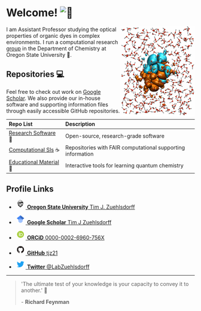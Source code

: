 # Welcome! <picture> <source srcset="https://fonts.gstatic.com/s/e/notoemoji/latest/1f44b/512.webp" type="image/webp"> <img src="https://fonts.gstatic.com/s/e/notoemoji/latest/1f44b/512.gif" alt="👋" width="32" height="32"> </picture>

<img align="right" src='https://github.com/tjz21/tjz21/blob/main/alizarin.png' width = "200" height = "241">

I am Assistant Professor studying the optical properties of organic dyes in complex environments. I run a computational research [group](https://timzuehlsdorff.com/) in the Department of Chemistry at Oregon State University 🌳.

## Repositories 💻

Feel free to check out work on [Google Scholar](https://scholar.google.co.uk/citations?user=qVWUOL4AAAAJ&hl=en). We also provide our in-house software and supporting information files through easily accessible GitHub repositories.

|      Repo List                                     | Description                          |
| :------------------------------------------------- | :----------------------------------- |
| [Research Software](https://github.com/stars/tjz21/lists/research-software) 🔬 | Open-source, research-grade software |
| [Computational SIs](https://github.com/stars/tjz21/lists/computational-sis) ☕ | Repositories with FAIR computational supporting information |
| [Educational Material](https://github.com/stars/tjz21/lists/educational-material) 🍏 | Interactive tools for learning quantum chemistry | 

## Profile Links

* <a href="https://science.oregonstate.edu/directory/tim-joachim-zuehlsdorff"> <img alt="OSU Logo" class="icon" src="OSU_logo.png" style="width:20px; height:20px; margin-right:4px; margin-left:4px;margin-bottom:4px; background-color:transparent;"> <b>Oregon State University</b> Tim J. Zuehlsdorff</a>

* <a href="https://scholar.google.co.uk/citations?user=qVWUOL4AAAAJ&hl=en"> <img alt="google scholar" class="icon" src="Google_Scholar_logo.png" style="width:20px; height:20px; margin-right:4px; margin-left:4px;margin-bottom:4px; background-color:transparent;"> <b>Google Scholar</b> Tim J Zuehlsdorff</a>

* <a href="https://orcid.org/0000-0002-6960-756X"> <img alt="ORCID iD" class="icon" src="ORCiD_logo.png" style="width:20px; height:20px; margin-right:4px; margin-left:4px;margin-bottom:4px; background-color:transparent;"> <b>ORCiD</b> 0000-0002-6960-756X</a>

* <a href="https://github.com/tjz21"> <img alt="github" class="icon" src="GitHub_logo.png" style="width:20px; height:20px; margin-right:4px; margin-left:4px;margin-bottom:4px; background-color:transparent;"> <b>GitHub</b> tjz21</a>

* <a href="https://twitter.com/LabZuehlsdorff"> <img alt="twitter" class="icon" src="Twitter_logo.png" style="width:20px; height:16px; margin-right:4px; margin-left:4px;margin-bottom:4px; background-color:transparent;"> <b>Twitter</b> @LabZuehlsdorff</a>

---

> 'The ultimate test of your knowledge is your capacity to convey it to another.' 📏
> 
> \- **Richard Feynman**

